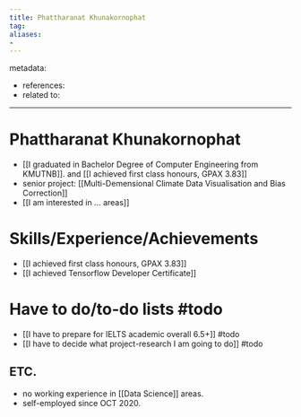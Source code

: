 ```yaml
---
title: Phattharanat Khunakornophat
tag:
aliases:
- 
---
```


metadata:
- references:
- related to:

---

# Phattharanat Khunakornophat

- [[I graduated in Bachelor Degree of Computer Engineering from KMUTNB]]. and [[I achieved first class honours, GPAX 3.83]]
- senior project: [[Multi-Demensional Climate Data Visualisation and Bias Correction]]
- [[I am interested in ... areas]]

# Skills/Experience/Achievements
- [[I achieved first class honours, GPAX 3.83]]
- [[I achieved Tensorflow Developer Certificate]]

# Have to do/to-do lists #todo
- [[I have to prepare for IELTS academic overall 6.5+]] #todo
- [[I have to decide what project-research I am going to do]] #todo 

## ETC.
- no working experience in [[Data Science]] areas.
- self-employed since OCT 2020.